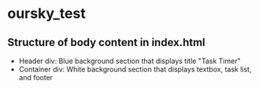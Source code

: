 # oursky_test

## Structure of body content in index.html
- Header div: Blue background section that displays title "Task Timer"
- Container div: White background section that displays textbox, task list, and footer

